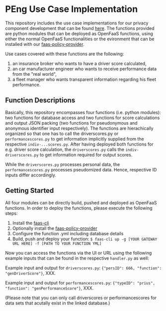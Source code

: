 # PEng Use Case Implementation

This repository includes the use case implementations for our privacy component development that can be found [here](https://github.com/PEng2020-Subject3/faas-policy-provider). The functions provided are python modules that can be deployed as OpenFaaS functions, using either the normal OpenFaaS functionalities or the evironment that can be installed with our [faas-policy-provider](https://github.com/PEng2020-Subject3/faas-policy-provider).

Use cases covered with these functions are the following:

1. an insurance broker who wants to have a driver score calculated, 
1. an car manufacturer engineer who wants to receive performance data from the "real world",
1. a fleet manager who wants transparent information regarding his fleet performance.

## Function Descriptions

Basically, this repository encompasses four functions (i.e. python modules): two functions for database access and two functions for score calculations and output JSON packing (two functions for pseudonymous and anonymous identifier input respectively). The functions are hierachically organized so that one has to call the driverscores.py or `performancescores.py` to get information implicitly supplied from the respective `indiv-...scores.py`. After having deployed both functions for e.g. driver score calculation, the `driverscores.py` calls the `indiv-driverscores.py` to get information required for output scores.

While the `driverscores.py` processes personal data, the `performancescores.py` processes pseudomized data. Hence, respective ID inputs differ accordingly.

## Getting Started

All four modules can be directly build, pushed and deployed as OpenFaaS functions. In order to deploy the functions, please execute the following steps:

1. Install the [faas-cli](https://docs.openfaas.com/cli/install/) 
1. Optionally install the [faas-policy-provider](https://github.com/PEng2020-Subject3/faas-policy-provider)
1. Configure the function .yml including database details
1. Build, push and deploy your function: `$ faas-cli up -g [YOUR GATEWAY URL HERE] -f [PATH TO YOUR FUNCTION YML]`

Now you can access the functions via the UI or URL using the following example inputs that can be found in the respective `handler.py` as well:

Example input and output for `driverscores.py`: `{"persID": 666, "function": "genDriverScore"}`, XXX.

Example input and output for `performancescores.py`: `{"typeID": "prius", "function": "genPerformanceScore"}`, XXX.

(Please note that you can only call driverscores or performancescores for data sets that acutally exist in the linked database.)
